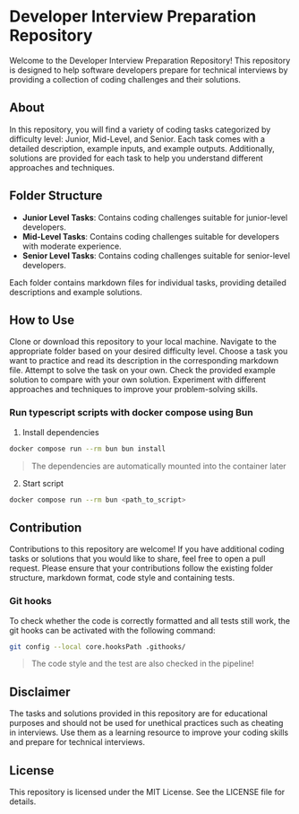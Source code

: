 # Developer Interview Preparation Repository

Welcome to the Developer Interview Preparation Repository! This repository is designed to help software developers prepare for technical interviews by providing a collection of coding challenges and their solutions.

## About

In this repository, you will find a variety of coding tasks categorized by difficulty level: Junior, Mid-Level, and Senior. Each task comes with a detailed description, example inputs, and example outputs. Additionally, solutions are provided for each task to help you understand different approaches and techniques.

## Folder Structure

- **Junior Level Tasks**: Contains coding challenges suitable for junior-level developers.
- **Mid-Level Tasks**: Contains coding challenges suitable for developers with moderate experience.
- **Senior Level Tasks**: Contains coding challenges suitable for senior-level developers.

Each folder contains markdown files for individual tasks, providing detailed descriptions and example solutions.

## How to Use

Clone or download this repository to your local machine.
Navigate to the appropriate folder based on your desired difficulty level.
Choose a task you want to practice and read its description in the corresponding markdown file.
Attempt to solve the task on your own.
Check the provided example solution to compare with your own solution.
Experiment with different approaches and techniques to improve your problem-solving skills.

### Run typescript scripts with docker compose using Bun

1. Install dependencies

```bash
docker compose run --rm bun bun install
```

> The dependencies are automatically mounted into the container later

2. Start script

```bash
docker compose run --rm bun <path_to_script>
```

## Contribution

Contributions to this repository are welcome! If you have additional coding tasks or solutions that you would like to share, feel free to open a pull request.
Please ensure that your contributions follow the existing folder structure, markdown format, code style and containing tests.

### Git hooks

To check whether the code is correctly formatted and all tests still work, the git hooks can be activated with the following command:

```bash
git config --local core.hooksPath .githooks/
```

> The code style and the test are also checked in the pipeline!

## Disclaimer

The tasks and solutions provided in this repository are for educational purposes and should not be used for unethical practices such as cheating in interviews.
Use them as a learning resource to improve your coding skills and prepare for technical interviews.

## License

This repository is licensed under the MIT License. See the LICENSE file for details.
